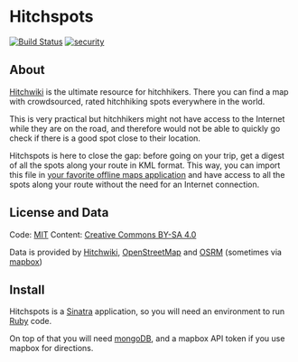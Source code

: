 # Hitchspots

[![Build Status](https://travis-ci.org/NoryDev/hitchspots.svg?branch=master)](https://travis-ci.org/NoryDev/hitchspots) [![security](https://hakiri.io/github/NoryDev/hitchspots/master.svg)](https://hakiri.io/github/NoryDev/hitchspots/master)

## About

[Hitchwiki](http://www.hitchwiki.org) is the ultimate resource for hitchhikers. There you can find a map with crowdsourced, rated hitchhiking spots everywhere in the world.

This is very practical but hitchhikers might not have access to the Internet while they are on the road, and therefore would not be able to quickly go check if there is a good spot close to their location.

Hitchspots is here to close the gap: before going on your trip, get a digest of all the spots along your route in KML format. This way, you can import this file in [your favorite offline maps application](http://maps.me/en/home) and have access to all the spots along your route without the need for an Internet connection.

## License and Data

Code: [MIT](https://github.com/NoryDev/hitchspots/blob/master/LICENSE.md) Content: [Creative Commons BY-SA 4.0](https://creativecommons.org/licenses/by-sa/4.0/)

Data is provided by [Hitchwiki](http://www.hitchwiki.org), [OpenStreetMap](https://nominatim.openstreetmap.org/) and [OSRM](http://project-osrm.org/) (sometimes via [mapbox](https://www.mapbox.com/))

## Install

Hitchspots is a [Sinatra](http://www.sinatrarb.com/) application, so you will need an environment to run [Ruby](http://ruby-lang.org/) code.

On top of that you will need [mongoDB](https://www.mongodb.com/), and a mapbox API token if you use mapbox for directions.
